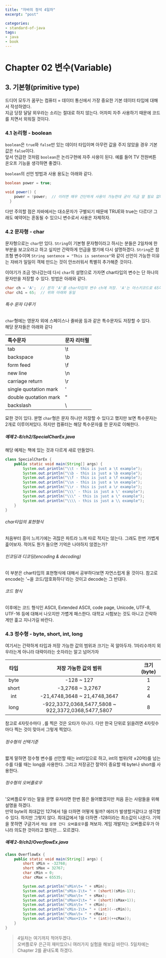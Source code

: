 ```yaml
---
title: "자바의 정석 4일차"
excerpt: "post"

categories:
- standard-of-java
tags:
- java
- book
---
```


# Chapter 02 변수(Variable)

## 3. 기본형(primitive type)
드디어 모두가 꿈꾸는 컴퓨터 = 데이터 통신에서 가장 중요한 기본 데이터 타입에 대해서 작성하였다.  
지금 당장 달달 외우라는 소리는 절대로 하지 않는다. 어차피 자주 사용하기 때문에 코드를 치면서 외워질 것이다.

### 4.1 논리형 - boolean
`boolean`은 `true`와 `false`만 있는 데이터 타입이며 아무런 값을 주지 않았을 경우 기본값은 `false`이다.  
앞서 언급한 것처럼 `boolean`은 논리구현에 자주 사용이 된다. 예를 들어 TV 전원버튼 온오프 기능을 생각하면 좋겠다.

`boolean`의 선언 방법과 사용 용도는 아래와 같다.
```java
boolean power = true;

void power() {
    power = !power;  // 이러면 매우 간단하게 사용이 가능한데 굳이 지금 알 필요 없다. 추후 다시 나온다.
  }
```

다만 주의할 점은 자바에서는 대소문자가 구별되기 때문에 TRUE와 true는 다르다! 그래도 예약어는 혼동될 수 있으니 변수로서 사용은 자제하자.


### 4.2 문자형 - char
문자형으로는 `char`만 있다. `String`이 기본형 문자형이라고 하시는 분들은 2일차에 한 부분을 보고오라고 하고 싶지만 간략하게 언급을 했기에 다시 설명하겠다. `String`은 참조형 변수이며 `String sentence = "This is sentence"`와 같이 선언이 가능한 이유는 자바가 일일이 객체 만드는 것이 안쓰러워서 특별히 추가해준 것이다.

이야기가 조금 엇나갔는데 다시 `char`의 설명으로 가자면 char타입의 변수는 단 하나의 문자만을 저장할 수 있다. 방법은 아래와 같다.  
```java
char ch = 'A';  // 문자 'A'를 char타입의 변수 ch에 저장. 'A'는 아스키코드로 65다. 그러므로 저장도 65로 되고 정수 또는 실수와 더한다면 65로 대입이 된다.
char ch1 = 65;  // 위와 아래와 동일
```

###### 특수 문자 다루기

`char`형에는 영문자 외에 스페이스나 줄바꿈 등과 같은 특수문자도 저장할 수 있다.  
해당 문자들은 아래와 같다

| 특수문자 | 문자 리터럴 |
|:---|:---|
| tab | \t |
| backspace | \b | 
| form feed | \f |
| new line | \n |
| carriage return | \r |
| single quotation mark | \' |
| double quotation mark | \" |
| backslash | \\ |
묘한 것이 있다. 분명 `char`형은 문자 하나만 저장할 수 있다고 했지만 보면 특수문자는 2개로 이루어져있다. 하지만 컴퓨터는 해당 특수문자를 한 문자로 이해한다.

##### 예제 2-8/ch2/SpecialCharEx.java
해당 예제는 책에 있는 것과 다르게 새로 만들었다.
```java
class SpecialCharEx {
    public static void main(String[] args) {
        System.out.println("\\t - this is just a \t example");
        System.out.println("\\b - this is just a \b example");
        System.out.println("\\f - this is just a \f example");
        System.out.println("\\n - this is just a \n example");
        System.out.println("\\r - this is just a \r example");
        System.out.println("\\\' - this is just a \' example");
        System.out.println("\\\" - this is just a \" example");
        System.out.println("\\\\ - this is just a \\ example");
    }
}
```

###### char타입의 표현형식
처음부터 흥미 느끼기에는 귀찮은 파트라 느껴 따로 적지는 않는다. 그래도 한번 가볍게 흝어보자. 적어도 뭔가 들으면 기억은 나야하지 않겠는가?

###### 인코딩과 디코딩(encoding & decoding)
이 부분은 char타입의 표현형식에 대해서 공부하다보면 자연스럽게 올 것이다. 참고로 encode는 '~을 코드/암호화하다'라는 것이고 decode는 그 반대다.

###### 코드 형식
이후에는 코드 형식인 ASCII, Extended ASCII, code page, Unicode, UTF-8, UTF-16 등에 대해서 나오지만 가볍게 패스한다. 대학교 시험보는 것도 아니고 간략하게만 흝고 지나가길 바란다.


### 4.3 정수형 - byte, short, int, long
여기서는 간략하게 타입과 저장 가능한 값의 범위과 크기는 꼭 알아두자. 1자리수까지 외우라는게 아니라 대략이라는 숫자라는 알고 넘어가자

| 타입 | 저장 가능한 값의 범위 | 크기(byte) |
|:---:|:---:|:---:|
| byte | -128 ~ 127 | 1 |
| short | -3,2768 ~ 3,2767 | 2 |
| int | -21,4748,3648 ~ 21,4748,3647 | 4 |
| long | -922,3372,0368,5477,5808 ~ 922,3372,0368,5477,5807 | 8 |
참고로 4자릿수마다 `,`를 찍은 것은 오타가 아니다. 다만 한국 단위로 읽을려면 4자릿수마다 찍는 것이 맞아서 그렇게 찍었다.

###### 정수형의 선택기준
짧게 말하면 정수형 변수를 선언할 때는 int타입으로 하고, int의 범위(약 ±20억)를 넘는 수를 다룰 때는 long을 사용한다. 그리고 저장공간 절약이 중요할 때 byte나 short를 사용한다.

###### 정수형의 오버플로우
'오버플로우'라는 말을 문명 유저라면 한번 쯤은 들어봤겠지만 처음 듣는 사람들을 위해 설명을 하겠다.  
만약 byte의 최대값인 127에서 1을 더하면 어떻게 될까? 에러가 발생할거같다고 생각할 수 있다. 하지만 그렇지 않다. 최대값에서 1을 더하면 -128이라는 최소값이 나온다. 기억을 못하면 구글가서 `게임 문명 간디 오버플로우`를 쳐보자. 게임 개발자는 오버플로우가 아니라 의도한 것이라고 했지만.... 모르겠다.

##### 예제 2-9/ch2/OverflowEx.java
```java
class OverflowEx {
    public static void main(String[] args) {
        short sMin = -32768;
        short sMax = 32767;
        char cMin = 0;
        char cMax = 65535;

        System.out.println("sMin\t= " + sMin);
        System.out.println("sMin-1\t= " + (short)(sMin-1));
        System.out.println("sMax\t= " + sMax);
        System.out.println("sMax+1\t= " + (short)(sMax+1));
        System.out.println("cMin\t= " + cMin);
        System.out.println("cMin-1\t= " + (int)(--cMin));
        System.out.println("cMax\t= " + cMax);
        System.out.println("cMax+1\t= " + (int)(++cMax));
    }
}
```

> 4일차는 여기까지 적어두겠다.  
> 오버플로우 은근히 재미있으니 여러가지 실험을 해보길 바란다. 5일차에는 Chapter 2를 끝내도록 하겠다.